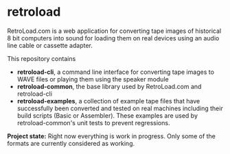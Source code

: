 # retroload

RetroLoad.com is a web application for converting tape images of historical 8 bit computers into sound for loading them on real devices using an audio line cable or cassette adapter.

This repository contains

- **retroload-cli**, a command line interface for converting tape images to WAVE files or playing them using the speaker module
- **retroload-common**, the base library used by RetroLoad.com and retroload-cli
- **retroload-examples**, a collection of example tape files that have successfully been converted and tested on real machines including their build scripts (Basic or Assembler). These examples are used by retroload-common's unit tests to prevent regressions. 

**Project state:** Right now everything is work in progress. Only some of the formats are currently considered as working.

